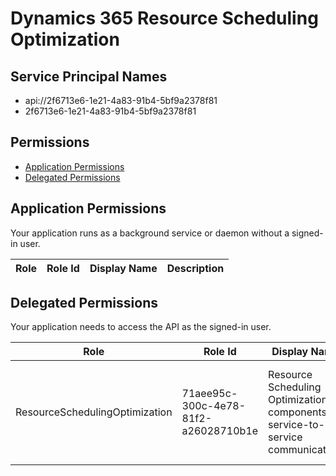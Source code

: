 # Dynamics 365 Resource Scheduling Optimization
## Service Principal Names
- api://2f6713e6-1e21-4a83-91b4-5bf9a2378f81
- 2f6713e6-1e21-4a83-91b4-5bf9a2378f81

 ## Permissions
- [Application Permissions](#application-permissions)
- [Delegated Permissions](#delegated-permissions)

## Application Permissions
Your application runs as a background service or daemon without a signed-in user.

| Role | Role Id | Display Name | Description |
|---|---|---|---|

## Delegated Permissions
Your application needs to access the API as the signed-in user. 

| Role | Role Id | Display Name | Description |
|---|---|---|---|
| ResourceSchedulingOptimization | 71aee95c-300c-4e78-81f2-a26028710b1e | Resource Scheduling Optimization components service-to-service communication. | Allows Resource Scheduling Optimization components service-to-service communication. |

